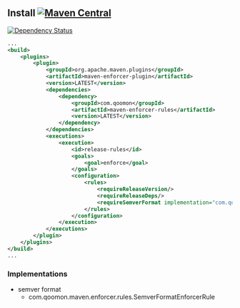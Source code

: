 ## Install [![Maven Central](https://img.shields.io/maven-central/v/com.qoomon/maven-enforcer-rules.svg)](http://search.maven.org/#search%7Cga%7C1%7Cg%3A%22com.qoomon%22%20AND%20a%3A%22maven-enforcer-rules%22)
[![Dependency Status](https://dependencyci.com/github/qoomon/maven-enforcer-rules/badge)](https://dependencyci.com/github/qoomon/maven-branch-enforcer-rules)
            
```xml
...
<build>
    <plugins>
        <plugin>
            <groupId>org.apache.maven.plugins</groupId>
            <artifactId>maven-enforcer-plugin</artifactId>
            <version>LATEST</version>
            <dependencies>
                <dependency>
                    <groupId>com.qoomon</groupId>
                    <artifactId>maven-enforcer-rules</artifactId>
                    <version>LATEST</version>
                </dependency>
            </dependencies>
            <executions>
                <execution>
                    <id>release-rules</id>
                    <goals>
                        <goal>enforce</goal>
                    </goals>
                    <configuration>
                        <rules>
                            <requireReleaseVersion/>
                            <requireReleaseDeps/>
                            <requireSemverFormat implementation="com.qoomon.maven.enforcer.rules.SemverFormatEnforcerRule">
                        </rules>
                    </configuration>
                </execution>
            </executions>
        </plugin>
    </plugins>
</build>
...
```
### Implementations
* semver format
  * com.qoomon.maven.enforcer.rules.SemverFormatEnforcerRule
